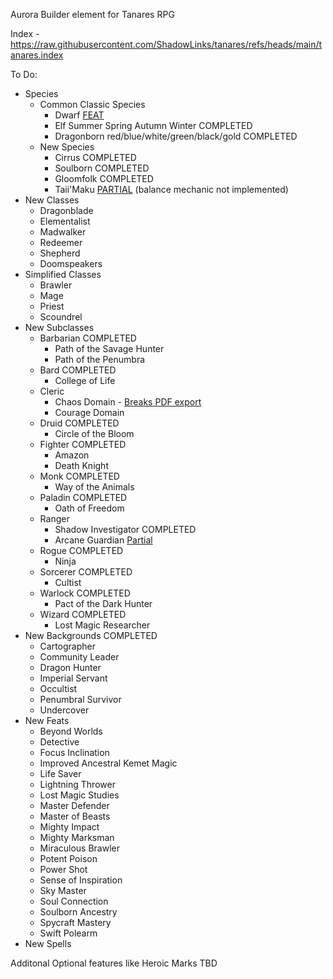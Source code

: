 Aurora Builder element for Tanares RPG

Index -  https://raw.githubusercontent.com/ShadowLinks/tanares/refs/heads/main/tanares.index

To Do:
- Species
    - Common Classic Species
        - Dwarf [FEAT](https://github.com/ShadowLinks/tanares/issues/1)
        - Elf Summer Spring Autumn Winter COMPLETED
        - Dragonborn red/blue/white/green/black/gold COMPLETED
    - New Species
        - Cirrus COMPLETED
        - Soulborn COMPLETED
        - Gloomfolk COMPLETED
        - Taii'Maku [PARTIAL](https://github.com/ShadowLinks/tanares/issues/2) (balance mechanic not implemented)
- New Classes
    - Dragonblade
    - Elementalist
    - Madwalker
    - Redeemer
    - Shepherd
    - Doomspeakers
- Simplified Classes
    - Brawler
    - Mage
    - Priest
    - Scoundrel
- New Subclasses
    - Barbarian COMPLETED
        - Path of the Savage Hunter
        - Path of the Penumbra
    - Bard COMPLETED
        - College of Life
    - Cleric
        - Chaos Domain - [Breaks PDF export](https://github.com/ShadowLinks/tanares/issues/3)
        - Courage Domain
    - Druid COMPLETED
        - Circle of the Bloom
    - Fighter COMPLETED
        - Amazon
        - Death Knight
    - Monk COMPLETED
        - Way of the Animals
    - Paladin COMPLETED
        - Oath of Freedom
    - Ranger
        - Shadow Investigator COMPLETED
        - Arcane Guardian [Partial](https://github.com/ShadowLinks/tanares/issues/4)
    - Rogue COMPLETED
        - Ninja
    - Sorcerer COMPLETED
        - Cultist
    - Warlock COMPLETED
        - Pact of the Dark Hunter
    - Wizard COMPLETED
        - Lost Magic Researcher
- New Backgrounds COMPLETED
    - Cartographer
    - Community Leader
    - Dragon Hunter
    - Imperial Servant
    - Occultist
    - Penumbral Survivor
    - Undercover
- New Feats
    - Beyond Worlds
    - Detective
    - Focus Inclination
    - Improved Ancestral Kemet Magic
    - Life Saver
    - Lightning Thrower
    - Lost Magic Studies
    - Master Defender
    - Master of Beasts
    - Mighty Impact
    - Mighty Marksman
    - Miraculous Brawler
    - Potent Poison
    - Power Shot
    - Sense of Inspiration
    - Sky Master
    - Soul Connection
    - Soulborn Ancestry
    - Spycraft Mastery
    - Swift Polearm
- New Spells

Additonal Optional features like Heroic Marks TBD
